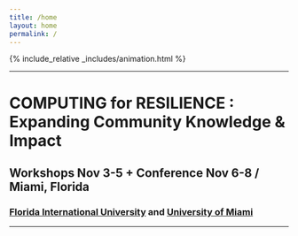 ```yaml
---
title: /home
layout: home
permalink: /
---
```


{% include_relative _includes/animation.html %}

---

# COMPUTING for RESILIENCE : Expanding Community Knowledge & Impact

## Workshops Nov 3-5 + Conference Nov 6-8 / Miami, Florida

### [Florida International University](/fiu) and [University of Miami](/um)  

---


